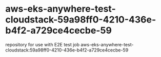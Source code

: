 # aws-eks-anywhere-test-cloudstack-59a98ff0-4210-436e-b4f2-a729ce4cecbe-59
repository for use with E2E test job aws-eks-anywhere-test-cloudstack:59a98ff0-4210-436e-b4f2-a729ce4cecbe-59
